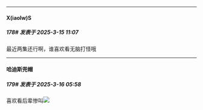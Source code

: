 ﻿
*****

####  X(iaolw)S  
##### 178#       发表于 2025-3-15 11:07

最近两集还行啊，谁喜欢看无脑打怪哦


*****

####  哈迪斯兜帽  
##### 179#       发表于 2025-3-16 05:58

喜欢看后辈惨叫<img src="https://static.saraba1st.com/image/smiley/face2017/037.png" referrerpolicy="no-referrer">

